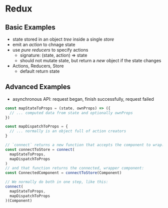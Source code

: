 # Redux

## Basic Examples
- state stored in an object *tree* inside a single *store*
- emit an *action* to chnage state
- use *pure reducers* to specify actions
  - signature: (state, action) => state
  - should not mutate state, but return a *new* object if the state changes
- Actions, Reducers, Store
  - default return state

## Advanced Examples
- asynchronous API: request began, finish successfully, request failed

```javascript
const mapStateToProps = (state, ownProps) => ({
  // ... computed data from state and optionally ownProps
})

const mapDispatchToProps = {
  // ... normally is an object full of action creators
}

// `connect` returns a new function that accepts the component to wrap:
const connectToStore = connect(
  mapStateToProps,
  mapDispatchToProps
)
// and that function returns the connected, wrapper component:
const ConnectedComponent = connectToStore(Component)

// We normally do both in one step, like this:
connect(
  mapStateToProps,
  mapDispatchToProps
)(Component)
```